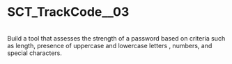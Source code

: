 # SCT_TrackCode__03
<br>
Build a tool that assesses the strength of a password 
based on criteria such as length, presence of uppercase and lowercase letters , numbers, and special characters.
